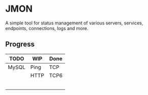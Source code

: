 # JMON
A simple tool for status management of various servers, services, endpoints, connections, logs and more.


## Progress
| TODO   |  WIP   | Done   |
| ------ | ------ | ------ |
| MySQL  | Ping   | TCP    |
|        | HTTP   | TCP6   |
|        |        |        |
|        |        |        |
|        |        |        |
|        |        |        |
|        |        |        |